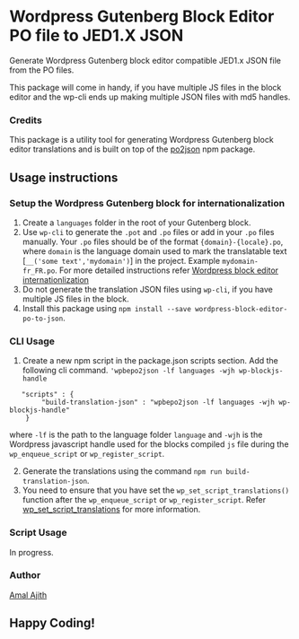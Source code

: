 # Wordpress Gutenberg Block Editor PO file to JED1.X JSON

Generate Wordpress Gutenberg block editor compatible JED1.x JSON 
file from the PO files. 

This package will come in handy, if you have multiple JS files
in the block editor and the wp-cli ends up making multiple JSON
files with md5 handles.

### Credits
This package is a utility tool for generating Wordpress Gutenberg block editor translations and is built on top of
the [po2json](https://www.npmjs.com/package/po2json) npm package. 

## Usage instructions

### Setup the Wordpress Gutenberg block for internationalization

1. Create a `languages` folder in the root of your Gutenberg block. 
2. Use `wp-cli` to generate the `.pot` and `.po` files or add in your `.po` files manually. 
Your `.po` files should be of the format `{domain}-{locale}.po`, where `domain` is the language domain used to mark the translatable text [`__('some text','mydomain')`] in the project. Example `mydomain-fr_FR.po`.
For more detailed instructions refer [Wordpress block editor internationlization](https://developer.wordpress.org/block-editor/how-to-guides/internationalization/)
3. Do not generate the translation JSON files using `wp-cli`, if you have multiple JS files in the block. 
4. Install this package using `npm install --save wordpress-block-editor-po-to-json`.

### CLI Usage
1. Create a new npm script in the package.json scripts section. Add the following cli command.
`'wpbepo2json -lf languages -wjh wp-blockjs-handle`
```
   "scripts" : {
        "build-translation-json" : "wpbepo2json -lf languages -wjh wp-blockjs-handle"
    }
```
where `-lf` is the path to the language folder `language`
and `-wjh` is the Wordpress javascript handle used for the blocks compiled `js` file during the `wp_enqueue_script` or `wp_register_script`.

2. Generate the translations using the command `npm run build-translation-json`.
3. You need to ensure that you have set the `wp_set_script_translations()` function after the `wp_enqueue_script` or `wp_register_script`.
Refer [wp_set_script_translations](https://developer.wordpress.org/reference/functions/wp_set_script_translations/) for more information.

### Script Usage
In progress.

### Author
[Amal Ajith](https://github.com/amalajith)

## Happy Coding!
